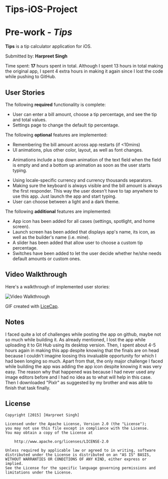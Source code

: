 # Tips-iOS-Project
# Pre-work - *Tips*

**Tips** is a tip calculator application for iOS.

Submitted by: **Harpreet Singh**

Time spent: **17** hours spent in total. Although I spent 13 hours in total making the original app,
I spent 4 extra hours in making it again since I lost the code while pushing to GitHub.

## User Stories

The following **required** functionality is complete:

* User can enter a bill amount, choose a tip percentage, and see the tip and total values.
* Settings page to change the default tip percentage.

The following **optional** features are implemented:
* Remembering the bill amount across app restarts (if <10mins)
* UI animations, plus other color, layout, as well as font changes.
- Animations include a top down animation of the text field when the field is empty and and a bottom up
animation as soon as the user starts typing.
* Using locale-specific currency and currency thousands separators.
* Making sure the keyboard is always visible and the bill amount is always the first responder. 
This way the user doesn't have to tap anywhere to use this app. Just launch the app and start typing.
* User can choose between a light and a dark theme. 

The following **additional** features are implemented:

- App icon has been added for all cases (settings, spotlight, and home screen).
- Launch screen has been added that displays app's name, its icon, as well as the builder's name (i.e. mine).
- A slider has been added that allow user to choose a custom tip percentage.
- Switches have been added to let the user decide whether he/she needs default amounts or custom ones.

## Video Walkthrough 

Here's a walkthrough of implemented user stories:

<img src='http://i.imgur.com/7Co3R8I.gif' title='Video Walkthrough' width='' alt='Video Walkthrough' />

GIF created with [LiceCap](http://www.cockos.com/licecap/).

## Notes

I faced quite a lot of challenges while posting the app on github, maybe not so much while building it. As already
mentioned, I lost the app while uploading it to Git Hub using its desktop version. Then, I spent about 4-5 hours again
in making this app despite knowing that the finals are on head because I couldn't imagine loosing this invaluable 
opportunity for which I had been longing so much. Apart from that, the only major challenge I faced while building the app
was adding the app icon despite knowing it was very easy. The reason why that happened was because I had never used
any image editors before and I had no idea as to what will help in this case. Then I downloaded "Pixlr" as suggested
by my brother and was able to finish that task finally. 

## License

    Copyright [2015] [Harpreet Singh]

    Licensed under the Apache License, Version 2.0 (the "License");
    you may not use this file except in compliance with the License.
    You may obtain a copy of the License at

        http://www.apache.org/licenses/LICENSE-2.0

    Unless required by applicable law or agreed to in writing, software
    distributed under the License is distributed on an "AS IS" BASIS,
    WITHOUT WARRANTIES OR CONDITIONS OF ANY KIND, either express or implied.
    See the License for the specific language governing permissions and
    limitations under the License.
